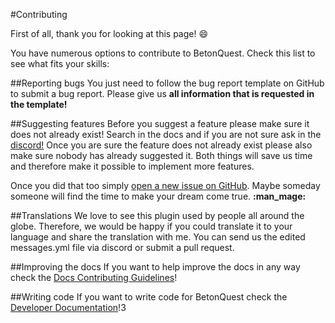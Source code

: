 #Contributing

First of all, thank you for looking at this page! :smile:

You have numerous options to contribute to BetonQuest. 
Check this list to see what fits your skills:

##Reporting bugs
You just need to follow the bug report template on GitHub to submit a bug report. Please give us __**all information that is requested in the template!**__

##Suggesting features
Before you suggest a feature please make sure it does not already exist! Search in the docs and if you are not sure ask in the <a href="https://discord.com/invite/rK6mfHq" target="_blank">discord!</a> 
Once you are sure the feature does not already exist please also make sure nobody has already suggested it. Both things will save us time and therefore make it possible
to implement more features.

Once you did that too simply <a href="https://github.com/BetonQuest/BetonQuest/issues/new?template=feature_request_template.md" target="_blank">
open a new issue on GitHub</a>. Maybe someday someone will find the time to make your dream come true. **:man_mage:**

##Translations
We love to see this plugin used by people all around the globe.
Therefore, we would be happy if you could translate it to your language and share the translation with me. 
You can send us the edited messages.yml file via discord or submit a pull request.

##Improving the docs
If you want to help improve the docs in any way check the [Docs Contributing Guidelines](Docs/Guidelines.md)!

##Writing code
If you want to write code for BetonQuest check the [Developer Documentation](../Developer-Documentation/Info-for-developers.md)!3 